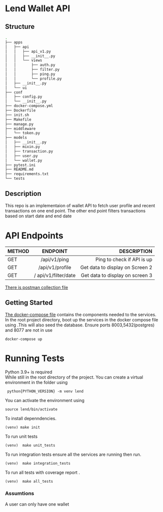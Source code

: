 # Lend Wallet API

## Structure

```bash
.
├── apps
│   ├── api
│   │   ├── api_v1.py
│   │   ├── __init__.py
│   │   └── views
│   │       ├── auth.py
│   │       ├── filter.py
│   │       ├── ping.py
│   │       └── profile.py
│   ├── __init__.py
│   └── ui
├── conf
│   ├── config.py
│   └── __init__.py
├── docker-compose.yml
├── Dockerfile
├── init.sh
├── Makefile
├── manage.py
├── middleware
│   └── token.py
├── models
│   ├── __init__.py
│   ├── mixin.py
│   ├── transaction.py
│   ├── user.py
│   └── wallet.py
├── pytest.ini
├── README.md
├── requirements.txt
└── tests
```

## Description

This repo is an implementaion of wallet API to fetch user profile and recent transactions on one end point.
The other end point filters transactions based on start date and end date

# API Endpoints

| METHOD |       ENDPOINT       |                     DESCRIPTION |
| ------ | :------------------: | ------------------------------: |
| GET    |     /api/v1/ping     |      Ping to check if API is up |
| GET    |   /api/v1/profile    | Get data to display on Screen 2 |
| GET    | / api/v1/filter/date | Get data to display on screen 3 |

[There is postman collection file](/postman-collection/lend-wallet-postman-collection.json)

## Getting Started

[The docker-compose file](docker-compose.yml) contains the components needed to the services.
In the root project directory, boot up the services in the docker compose file using .This will also seed the database.
Ensure ports 8003,5432(postgres) and 8077 are not in use

```shell
docker-compose up
```

# Running Tests

Python 3.9+ is required\
While still in the root directory of the project. You can create a virtual environment in the folder using

```shell
 python{PYTHON_VERSION} -m venv lend
```

You can activate the environment using

```shell
source lend/bin/activate
```

To install depenndencies.

```shell
(venv) make init
```

To run unit tests

```shell
(venv)  make unit_tests
```

To run integration tests ensure all the services are running then run.

```shell
(venv)  make integration_tests
```

To run all tests with coverage report .

```shell
(venv)  make all_tests
```

### Assumtions

A user can only have one wallet
